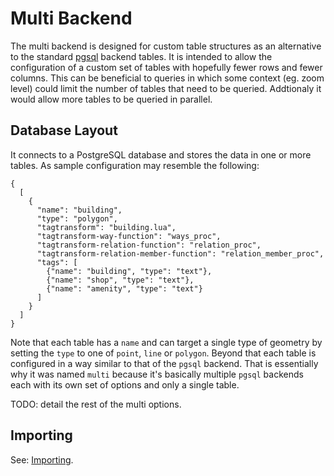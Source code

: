 # Multi Backend #

The multi backend is designed for custom table structures as an alternative
to the standard [pgsql](pgsql.md) backend tables. It is intended to allow
the configuration of a custom set of tables with hopefully fewer rows and fewer
columns. This can be beneficial to queries in which some context (eg. zoom level)
could limit the number of tables that need to be queried. Addtionaly it would
allow more tables to be queried in parallel. 

## Database Layout ##
It connects to a PostgreSQL database and stores the data in one or more tables.
As sample configuration may resemble the following:

    {
      [
        {
          "name": "building",
          "type": "polygon",
          "tagtransform": "building.lua",
          "tagtransform-way-function": "ways_proc",
          "tagtransform-relation-function": "relation_proc",
          "tagtransform-relation-member-function": "relation_member_proc",
          "tags": [
            {"name": "building", "type": "text"},
            {"name": "shop", "type": "text"},
            {"name": "amenity", "type": "text"}
          ]
        }
      ]
    }


Note that each table has a `name` and can target a single type of geometry
by setting the `type` to one of `point`, `line` or `polygon`. Beyond that
each table is configured in a way similar to that of the `pgsql` backend.
That is essentially why it was named `multi` because it's basically multiple
`pgsql` backends each with its own set of options and only a single table.

TODO: detail the rest of the multi options.

## Importing ##

See: [Importing](pgsql.md#importing).
